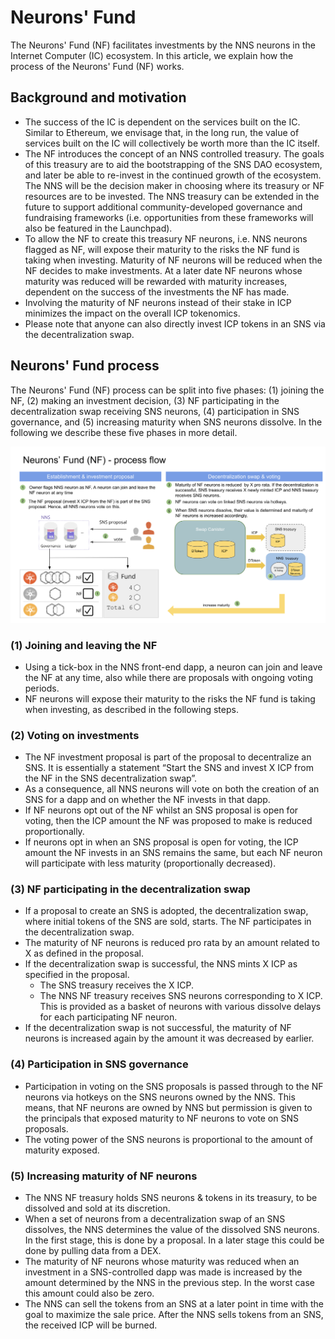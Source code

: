 # Neurons' Fund

The Neurons' Fund (NF) facilitates investments by the NNS neurons in the Internet Computer (IC) ecosystem. In this article, we explain how the process of the Neurons' Fund (NF) works.

## Background and motivation

* The success of the IC is dependent on the services built on the IC. Similar to Ethereum, we envisage that, in the long run, the value of services built on the IC will collectively be worth more than the IC itself.
* The NF introduces the concept of an NNS controlled treasury. The goals of this treasury are to aid the bootstrapping of the SNS DAO ecosystem, and later be able to re-invest in the continued growth of the ecosystem. The NNS will be the decision maker in choosing where its treasury or NF resources are to be invested. The NNS treasury can be extended in the future to support additional community-developed governance and fundraising frameworks (i.e. opportunities from these frameworks will also be featured in the Launchpad).
* To allow the NF to create this treasury NF neurons, i.e. NNS neurons flagged as NF, will expose their maturity to the risks the NF fund is taking when investing. Maturity of NF neurons will be reduced when the NF decides to make investments. At a later date NF neurons whose maturity was reduced will be rewarded with maturity increases, dependent on the success of the investments the NF has made.
* Involving the maturity of NF neurons instead of their stake in ICP minimizes the impact on the overall ICP tokenomics.
* Please note that anyone can also directly invest ICP tokens in an SNS via the decentralization swap.

## Neurons' Fund process

The Neurons' Fund (NF) process can be split into five phases: (1) joining the NF, (2) making an investment decision, (3) NF participating in the decentralization swap receiving SNS neurons, (4) participation in SNS governance, and (5) increasing maturity when SNS neurons dissolve. In the following we describe these five phases in more detail.

![](../_attachments/neurons_fund_flow.png)

### (1) Joining and leaving the NF

* Using a tick-box in the NNS front-end dapp, a neuron can join and leave the NF at any time, also while there are proposals with ongoing voting periods.
* NF neurons will expose their maturity to the risks the NF fund is taking when investing, as described in the following steps.

### (2) Voting on investments

* The NF investment proposal is part of the proposal to decentralize an SNS. It is essentially a statement “Start the SNS and invest X ICP from the NF in the SNS decentralization swap”.
* As a consequence, all NNS neurons will vote on both the creation of an SNS for a dapp and on whether the NF invests in that dapp.
* If NF neurons opt out of the NF whilst an SNS proposal is open for voting, then the ICP amount the NF was proposed to make is reduced proportionally.
* If neurons opt in when an SNS proposal is open for voting, the ICP amount the NF invests in an SNS remains the same, but each NF neuron will participate with less maturity (proportionally decreased).

### (3) NF participating in the decentralization swap

* If a proposal to create an SNS is adopted, the decentralization swap, where initial tokens of the SNS are sold, starts. The NF participates in the decentralization swap.
* The maturity of NF neurons is reduced pro rata by an amount related to X as defined in the proposal.
* If the decentralization swap is successful, the NNS mints X ICP as specified in the proposal.
  * The SNS treasury receives the X ICP.
  * The NNS NF treasury receives SNS neurons corresponding to X ICP. This is provided as a basket of neurons with various dissolve delays for each participating NF neuron.
* If the decentralization swap is not successful, the maturity of NF neurons is increased again by the amount it was decreased by earlier.

### (4) Participation in SNS governance

* Participation in voting on the SNS proposals is passed through to the NF neurons via hotkeys on the SNS neurons owned by the NNS. This means, that NF neurons are owned by NNS but permission is given to the principals that exposed maturity to NF neurons to vote on SNS proposals.
* The voting power of the SNS neurons is proportional to the amount of maturity exposed.

### (5) Increasing maturity of NF neurons

* The NNS NF treasury holds SNS neurons & tokens in its treasury, to be dissolved and sold at its discretion.
* When a set of neurons from a decentralization swap of an SNS dissolves, the NNS determines the value of the dissolved SNS neurons. In the first stage, this is done by a proposal. In a later stage this could be done by pulling data from a DEX.
* The maturity of NF neurons whose maturity was reduced when an investment in a SNS-controlled dapp was made is increased by the amount determined by the NNS in the previous step. In the worst case this amount could also be zero.
* The NNS can sell the tokens from an SNS at a later point in time with the goal to maximize the sale price. After the NNS sells tokens from an SNS, the received ICP will be burned.
